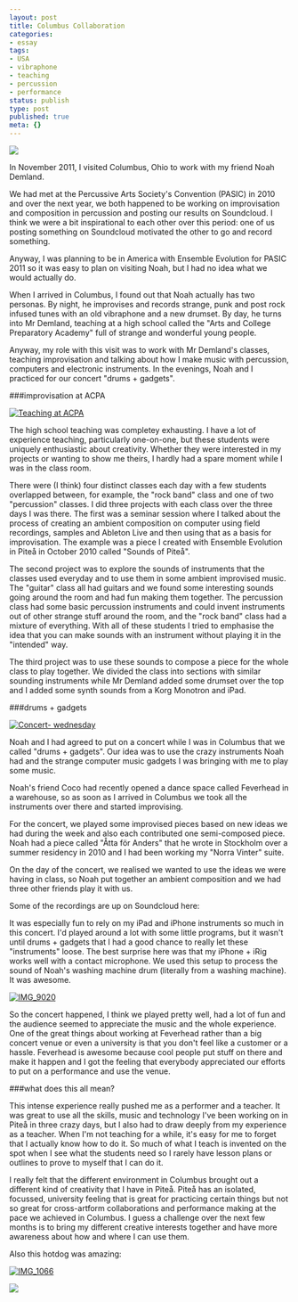 ```yaml
---
layout: post
title: Columbus Collaboration
categories:
- essay
tags:
- USA
- vibraphone
- teaching
- percussion
- performance
status: publish
type: post
published: true
meta: {}
---
```


![](/squarespace_images/static_500baf96c4aa540325612fa5_500bb0b2e4b042ea6e35b13f_50741167e4b0b31fe0ce9e4a_1349783915699_6707133453_a56fd618ec_b.jpg_)
  


In November 2011, I visited Columbus, Ohio to work with my friend Noah Demland.


We had met at the Percussive Arts Society's Convention (PASIC) in 2010 and over the next year, we both happened to be working on improvisation and composition in percussion and posting our results on Soundcloud. I think we were a bit inspirational to each other over this period: one of us posting something on Soundcloud motivated the other to go and record something.


Anyway, I was planning to be in America with Ensemble Evolution for PASIC 2011 so it was easy to plan on visiting Noah, but I had no idea what we would actually do.


When I arrived in Columbus, I found out that Noah actually has two personas. By night, he improvises and records strange, punk and post rock infused tunes with an old vibraphone and a new drumset. By day, he turns into Mr Demland, teaching at a high school called the "Arts and College Preparatory Academy" full of strange and wonderful young people.


Anyway, my role with this visit was to work with Mr Demland's classes, teaching improvisation and talking about how I make music with percussion, computers and electronic instruments. In the evenings, Noah and I practiced for our concert "drums + gadgets".


###improvisation at ACPA



[![Teaching at ACPA](http://farm8.staticflickr.com/7034/6707111289_8474471296.jpg)](http://www.flickr.com/photos/chuck_notorious/6707111289/)


The high school teaching was completey exhausting. I have a lot of experience teaching, particularly one-on-one, but these students were uniquely enthusiastic about creativity. Whether they were interested in my projects or wanting to show me theirs, I hardly had a spare moment while I was in the class room.


There were (I think) four distinct classes each day with a few students overlapped between, for example, the "rock band" class and one of two "percussion" classes.  I did three projects with each class over the three days I was there. The first was a seminar session where I talked about the process of creating an ambient  composition on computer using field recordings, samples and Ableton Live and then using that as a basis for improvisation. The example was a piece I created with Ensemble Evolution in Piteå in October 2010 called "Sounds of Piteå".


The second project was to explore the sounds of instruments that the classes used everyday and to use them in some ambient improvised music. The "guitar" class all had guitars and we found some interesting sounds going around the room and had fun making them together. The percussion class had some basic percussion instruments and could invent instruments out of other strange stuff around the room, and the "rock band" class had a mixture of everything. With all of these students I tried to emphasise the idea that you can make sounds with an instrument without playing it in the "intended" way.


The third project was to use these sounds to compose a piece for the whole class to play together. We divided the class into sections with similar sounding instruments while Mr Demland added some drumset over the top and I added some synth sounds from a Korg Monotron and iPad.


###drums + gadgets



[![Concert- wednesday](http://farm7.staticflickr.com/6056/6343814629_6b331bebfc.jpg)](http://www.flickr.com/photos/chuck_notorious/6343814629/)


Noah and I had agreed to put on a concert while I was in Columbus that we called "drums + gadgets". Our idea was to use the crazy instruments Noah had and the strange computer music gadgets I was bringing with me to play some music.


Noah's friend Coco had recently opened a dance space called Feverhead in a warehouse, so as soon as I arrived in Columbus we took all the instruments over there and started improvising.


For the concert, we played some improvised pieces based on new ideas we had during the week and also each contributed one semi-composed piece. Noah had a piece called "Åtta för Anders" that he wrote in Stockholm over a summer residency in 2010 and I had been working my "Norra Vinter" suite.


On the day of the concert, we realised we wanted to use the ideas we were having in class, so Noah put together an ambient composition and we had three other friends play it with us.


Some of the recordings are up on Soundcloud here:





It was especially fun to rely on my iPad and iPhone instruments so much in this concert. I'd played around a lot with some little programs, but it wasn't until drums + gadgets that I had a good chance to really let these "instruments" loose. The best surprise here was that my iPhone + iRig works well with a contact microphone. We used this setup to process the sound of Noah's washing machine drum (literally from a washing machine). It was awesome.


[![IMG_9020](http://farm8.staticflickr.com/7153/6707135271_32c13a5b92.jpg)](http://www.flickr.com/photos/chuck_notorious/6707135271/)


So the concert happened, I think we played pretty well, had a lot of fun and the audience seemed to appreciate the music and the whole experience. One of the great things about working at Feverhead rather than a big concert venue or even a university is that you don't feel like a customer or a hassle. Feverhead is awesome because cool people put stuff on there and make it happen and I got the feeling that everybody appreciated our efforts to put on a performance and 
use the venue.


###what does this all mean?



This intense experience really pushed me as a performer and a teacher. It was great to use all the skills, music and technology I've been working on in Piteå in three crazy days, but I also had to draw deeply from my experience as a teacher. When I'm not teaching for a while, it's easy for me to forget that I actually know how to do it. So much of what I teach is invented on the spot when I see what the students need so I rarely have lesson plans or outlines to prove to myself that I can do it.


I really felt that the different environment in Columbus brought out a different kind of creativity that I have in Piteå. Piteå has an isolated, focussed, university feeling that is great for practicing certain things but not so great for cross-artform collaborations and performance making at the pace we achieved in Columbus. I guess a challenge over the next few months is to bring my different creative interests together and have more awareness about how and where I can use them.


Also this hotdog was amazing:


[![IMG_1066](http://farm8.staticflickr.com/7027/6707135699_f2a30533b2.jpg)](http://www.flickr.com/photos/chuck_notorious/6707135699/)
  
      
![](/squarespace_images/static_500baf96c4aa540325612fa5_500bb0b2e4b042ea6e35b13f_50741265c4aa2f1c522d4ddf_1349784174851_setup.jpg_)
